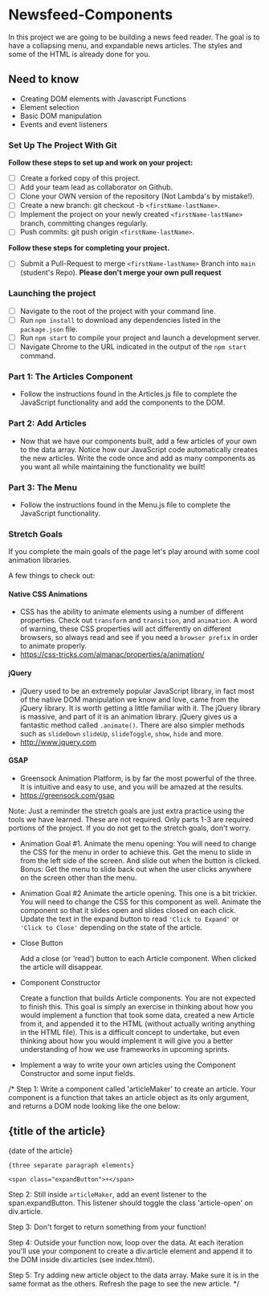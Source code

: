 # Newsfeed-Components

In this project we are going to be building a news feed reader. The goal is to have a collapsing menu, and expandable news articles. The styles and some of the HTML is already done for you.

## Need to know

* Creating DOM elements with Javascript Functions
* Element selection
* Basic DOM manipulation
* Events and event listeners

### Set Up The Project With Git

**Follow these steps to set up and work on your project:**

* [ ] Create a forked copy of this project.
* [ ] Add your team lead as collaborator on Github.
* [ ] Clone your OWN version of the repository (Not Lambda's by mistake!).
* [ ] Create a new branch: git checkout -b `<firstName-lastName>`.
* [ ] Implement the project on your newly created `<firstName-lastName>` branch, committing changes regularly.
* [ ] Push commits: git push origin `<firstName-lastName>`.

**Follow these steps for completing your project.**

* [ ] Submit a Pull-Request to merge `<firstName-lastName>` Branch into `main` (student's Repo). **Please don't merge your own pull request**

### Launching the project

* [ ] Navigate to the root of the project with your command line.
* [ ] Run `npm install` to download any dependencies listed in the `package.json` file.
* [ ] Run `npm start` to compile your project and launch a development server.
* [ ] Navigate Chrome to the URL indicated in the output of the `npm start` command.

### Part 1: The Articles Component

* Follow the instructions found in the Articles.js file to complete the JavaScript functionality and add the components to the DOM.

### Part 2: Add Articles

* Now that we have our components built, add a few articles of your own to the data array. Notice how our JavaScript code automatically creates the new articles. Write the code once and add as many components as you want all while maintaining the functionality we built!

### Part 3: The Menu

* Follow the instructions found in the Menu.js file to complete the JavaScript functionality.

### Stretch Goals

If you complete the main goals of the page let's play around with some cool animation libraries.

A few things to check out:

#### Native CSS Animations

* CSS has the ability to animate elements using a number of different properties. Check out `transform` and `transition`, and `animation`. A word of warning, these CSS properties will act differently on different browsers, so always read and see if you need a `browser prefix` in order to animate properly.
* https://css-tricks.com/almanac/properties/a/animation/

#### jQuery

* jQuery used to be an extremely popular JavaScript library, in fact most of the native DOM manipulation we know and love, came from the jQuery library. It is worth getting a little familiar with it. The jQuery library is massive, and part of it is an animation library. jQuery gives us a fantastic method called `.animate()`. There are also simpler methods such as `slideDown` `slideUp`, `slideToggle`, `show`, `hide` and more.
* http://www.jquery.com

#### GSAP

* Greensock Animation Platform, is by far the most powerful of the three. It is intuitive and easy to use, and you will be amazed at the results.
* https://greensock.com/gsap

Note: Just a reminder the stretch goals are just extra practice using the tools we have learned. These are not required. Only parts 1-3 are required portions of the project. If you do not get to the stretch goals, don't worry.

* Animation Goal #1. Animate the menu opening: You will need to change the CSS for the menu in order to achieve this. Get the menu to slide in from the left side of the screen. And slide out when the button is clicked. Bonus: Get the menu to slide back out when the user clicks anywhere on the screen other than the menu.
* Animation Goal #2 Animate the article opening. This one is a bit trickier. You will need to change the CSS for this component as well. Animate the component so that it slides open and slides closed on each click. Update the text in the expand button to read `'Click to Expand'` or `'Click to Close'` depending on the state of the article.

* Close Button

  Add a close (or 'read') button to each Article component. When clicked the article will disappear.

* Component Constructor

  Create a function that builds Article components. You are not expected to finish this. This goal is simply an exercise in thinking about how you would implement a function that took some data, created a new Article from it, and appended it to the HTML (without actually writing anything in the HTML file). This is a difficult concept to undertake, but even thinking about how you would implement it will give you a better understanding of how we use frameworks in upcoming sprints.

* Implement a way to write your own articles using the Component Constructor and some input fields.


/*
  Step 1: Write a component called 'articleMaker' to create an article.
  Your component is a function that takes an article object as its only argument,
  and returns a DOM node looking like the one below:



  <div class="article">
    <h2>{title of the article}</h2>
    <p class="date">{date of the article}</p>

    {three separate paragraph elements}

    <span class="expandButton">+</span>
  </div>

  Step 2: Still inside `articleMaker`, add an event listener to the span.expandButton.
  This listener should toggle the class 'article-open' on div.article.

  Step 3: Don't forget to return something from your function!

  Step 4: Outside your function now, loop over the data. At each iteration you'll use your component
  to create a div.article element and append it to the DOM inside div.articles (see index.html).

  Step 5: Try adding new article object to the data array. Make sure it is in the same format as the others.
  Refresh the page to see the new article.
*/